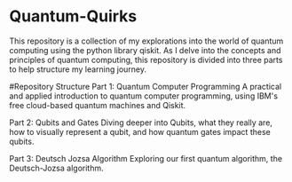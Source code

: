 # Quantum-Quirks
This repository is a collection of my explorations into the world of quantum computing using the python library qiskit. As I delve into the concepts and principles of quantum computing, this repository is divided into three parts to help structure my learning journey.

#Repository Structure
Part 1: Quantum Computer Programming
A practical and applied introduction to quantum computer programming, using IBM's free cloud-based quantum machines and Qiskit.

Part 2: Qubits and Gates
Diving deeper into Qubits, what they really are, how to visually represent a qubit, and how quantum gates impact these qubits.

Part 3: Deutsch Jozsa Algorithm
Exploring our first quantum algorithm, the Deutsch-Jozsa algorithm.
